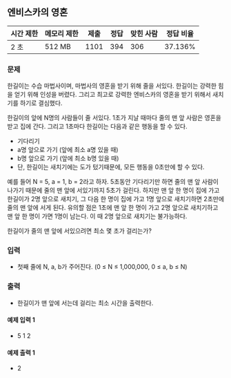 ## 엔비스카의 영혼
 
|시간 제한|	메모리 제한|	제출|	정답|	맞힌 사람|	정답 비율|
|---|---|---|---|---|---|
|2 초|	512 MB|	1101|	394|	306|	37.136%|

### 문제
한길이는 수습 마법사이며, 마법사의 영혼을 받기 위해 줄을 서있다. 한길이는 강력한 힘을 얻기 위해 인성을 버렸다. 그리고 최고로 강력한 엔비스카의 영혼을 받기 위해서 새치기를 하기로 결심했다.

한길이의 앞에 N명의 사람들이 줄 서있다. 1초가 지날 때마다 줄의 맨 앞 사람은 영혼을 받고 집에 간다. 그리고 1초마다 한길이는 다음과 같은 행동을 할 수 있다.

- 기다리기
- a명 앞으로 가기 (앞에 최소 a명 있을 때)
- b명 앞으로 가기 (앞에 최소 b명 있을 때)
- 단, 한길이는 새치기에는 도가 텄기때문에, 모든 행동을 0초만에 할 수 있다.

예를 들어 N = 5, a = 1, b = 2라고 하자. 5초동안 기다리기만 하면 줄의 맨 앞 사람이 나가기 때문에 줄의 맨 앞에 서있기까지 5초가 걸린다. 하지만 맨 앞 한 명이 집에 가고 한길이가 2명 앞으로 새치기, 그 다음 한 명이 집에 가고 1명 앞으로 새치기하면 2초만에 줄의 맨 앞에 서게 된다. 유의할 점은 1초에 맨 앞 한 명이 가고 2명 앞으로 새치기하고 맨 앞 한 명이 가면 1명이 남는다. 이 때 2명 앞으로 새치기는 불가능하다.

한길이가 줄의 맨 앞에 서있으려면 최소 몇 초가 걸리는가?

### 입력
- 첫째 줄에 N, a, b가 주어진다. (0 ≤ N ≤ 1,000,000, 0 ≤ a, b ≤ N)

### 출력
- 한길이가 맨 앞에 서는데 걸리는 최소 시간을 출력한다.

#### 예제 입력 1 
- 5 1 2

#### 예제 출력 1 
- 2